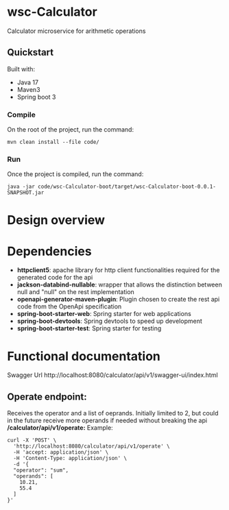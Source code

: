 # wsc-Calculator
Calculator microservice for arithmetic operations

## Quickstart

Built with:

* Java 17
* Maven3
* Spring boot 3

### Compile
On the root of the project, run the command:
```
mvn clean install --file code/
```
### Run

Once the project is compiled, run the command:

```
java -jar code/wsc-Calculator-boot/target/wsc-Calculator-boot-0.0.1-SNAPSHOT.jar 
```


# Design overview

# Dependencies
* **httpclient5**: apache library for http client functionalities required for the generated code for the api
* **jackson-databind-nullable**: wrapper that allows the distinction between null and "null" on the rest implementation
* **openapi-generator-maven-plugin**: Plugin chosen to create the rest api code from the OpenApi specification
* **spring-boot-starter-web**: Spring starter for web applications
* **spring-boot-devtools**: Spring devtools to speed up development
* **spring-boot-starter-test**: Spring starter for testing

# Functional documentation
Swagger Url http://localhost:8080/calculator/api/v1/swagger-ui/index.html

## Operate endpoint:
Receives the operator and a list of oeprands. Initially limited to 2, but could in the future receive more operands if needed without breaking the api
**/calculator/api/v1/operate:**
Example:
```
curl -X 'POST' \
  'http://localhost:8080/calculator/api/v1/operate' \
  -H 'accept: application/json' \
  -H 'Content-Type: application/json' \
  -d '{
  "operator": "sum",
  "operands": [
    10.21,
    55.4
  ]
}'
```